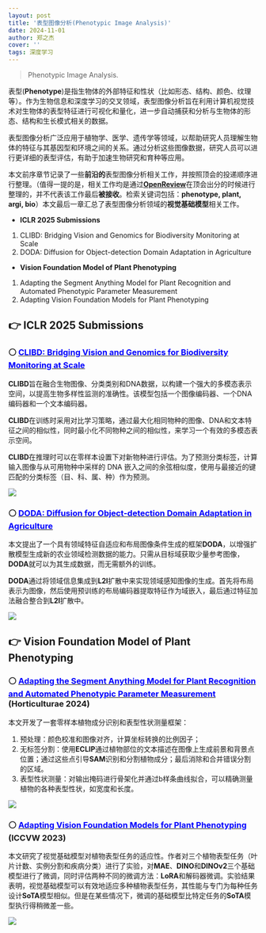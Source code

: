 ```yaml
---
layout: post
title: '表型图像分析(Phenotypic Image Analysis)'
date: 2024-11-01
author: 郑之杰
cover: ''
tags: 深度学习
---
```


> Phenotypic Image Analysis.

表型(**Phenotype**)是指生物体的外部特征和性状（比如形态、结构、颜色、纹理等）。作为生物信息和深度学习的交叉领域，表型图像分析旨在利用计算机视觉技术对生物体的表型特征进行可视化和量化，进一步自动捕获和分析与生物体的形态、结构和生长模式相关的数据。

表型图像分析广泛应用于植物学、医学、遗传学等领域，以帮助研究人员理解生物体的特征与其基因型和环境之间的关系。通过分析这些图像数据，研究人员可以进行更详细的表型评估，有助于加速生物研究和育种等应用。

本文前序章节记录了一些**前沿的**表型图像分析相关工作，并按照顶会的投递顺序进行整理。（值得一提的是，相关工作均是通过[**OpenReview**](https://openreview.net/)在顶会出分的时候进行整理的，并不代表该工作最后**被接收**。检索关键词包括：**phenotype, plant, argi, bio**）本文最后一章汇总了表型图像分析领域的**视觉基础模型**相关工作。

- **ICLR 2025 Submissions**
1. CLIBD: Bridging Vision and Genomics for Biodiversity Monitoring at Scale
2. DODA: Diffusion for Object-detection Domain Adaptation in Agriculture
- **Vision Foundation Model of Plant Phenotyping**
1. Adapting the Segment Anything Model for Plant Recognition and Automated Phenotypic Parameter Measurement
2. Adapting Vision Foundation Models for Plant Phenotyping



## 👉 ICLR 2025 Submissions

### ⚪ [<font color=blue>CLIBD: Bridging Vision and Genomics for Biodiversity Monitoring at Scale</font>](https://0809zheng.github.io/2024/11/15/clibd.html)

**CLIBD**旨在融合生物图像、分类类别和DNA数据，以构建一个强大的多模态表示空间，以提高生物多样性监测的准确性。该模型包括一个图像编码器、一个DNA编码器和一个文本编码器。

**CLIBD**在训练时采用对比学习策略，通过最大化相同物种的图像、DNA和文本特征之间的相似性，同时最小化不同物种之间的相似性，来学习一个有效的多模态表示空间。

**CLIBD**在推理时可以在零样本设置下对新物种进行评估。为了预测分类标签，计算输入图像与从可用物种中采样的 DNA 嵌入之间的余弦相似度，使用与最接近的键匹配的分类标签（目、科、属、种）作为预测。

![](https://pic.imgdb.cn/item/67371781d29ded1a8c856edd.png)

### ⚪ [<font color=blue>DODA: Diffusion for Object-detection Domain Adaptation in Agriculture</font>](https://0809zheng.github.io/2024/11/22/doda.html)

本文提出了一个具有领域特征自适应和布局图像条件生成的框架**DODA**，以增强扩散模型生成新的农业领域检测数据的能力。只需从目标域获取少量参考图像，**DODA**就可以为其生成数据，而无需额外的训练。

**DODA**通过将领域信息集成到**L2I**扩散中来实现领域感知图像的生成。首先将布局表示为图像，然后使用预训练的布局编码器提取特征作为域嵌入，最后通过特征加法融合整合到**L2I**扩散中。

![](https://pic.imgdb.cn/item/674051e4d29ded1a8cda4c4a.png)

## 👉 Vision Foundation Model of Plant Phenotyping

### ⚪ [<font color=blue>Adapting the Segment Anything Model for Plant Recognition and Automated Phenotypic Parameter Measurement</font>](https://0809zheng.github.io/2024/11/03/eclip.html) (Horticulturae 2024)

本文开发了一套零样本植物成分识别和表型性状测量框架：
1. 预处理：颜色校准和图像对齐，计算坐标转换的比例因子；
2. 无标签分割：使用**ECLIP**通过植物部位的文本描述在图像上生成前景和背景点位置；通过这些点引导**SAM**识别和分割植物成分；最后消除和合并错误分割的区域。
3. 表型性状测量：对输出掩码进行骨架化并通过b样条曲线拟合，可以精确测量植物的各种表型性状，如宽度和长度。

![](https://pic.imgdb.cn/item/673ee546d29ded1a8ccc6f68.png)

### ⚪ [<font color=blue>Adapting Vision Foundation Models for Plant Phenotyping</font>](https://0809zheng.github.io/2024/11/02/avfm.html) (ICCVW 2023)

本文研究了视觉基础模型对植物表型任务的适应性。作者对三个植物表型任务（叶片计数、实例分割和疾病分类）进行了实验，对**MAE**、**DINO**和**DINOv2**三个基础模型进行了微调，同时评估两种不同的微调方法：**LoRA**和解码器微调。实验结果表明，视觉基础模型可以有效地适应多种植物表型任务，其性能与专门为每种任务设计**SoTA**模型相似。但是在某些情况下，微调的基础模型比特定任务的**SoTA**模型执行得稍微差一些。

![](https://pic.imgdb.cn/item/673ece96d29ded1a8cba1a40.png)
